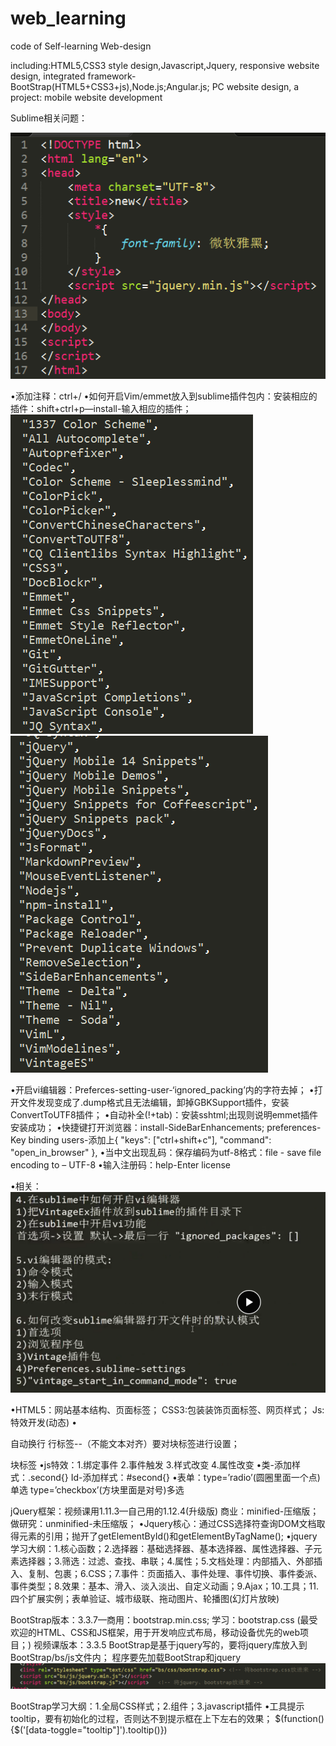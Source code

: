 # web_learning
code of Self-learning Web-design 

 including:HTML5,CSS3 style design,Javascript,Jquery, 
           responsive website design,
           integrated framework-BootStrap(HTML5+CSS3+js),Node.js;Angular.js; 
           PC website design, a project: mobile website development

Sublime相关问题：

![image](https://github.com/weixiaotong950205/web_learning/blob/master/images/1.png)
 
•添加注释：ctrl+/
•如何开启Vim/emmet放入到sublime插件包内：安装相应的插件：shift+ctrl+p—install-输入相应的插件；
![image](https://github.com/weixiaotong950205/web_learning/blob/master/images/2.png) ![image](https://github.com/weixiaotong950205/web_learning/blob/master/images/3.png)
   
•开启vi编辑器：Preferces-setting-user-‘ignored_packing’内的字符去掉；
•打开文件发现变成了.dump格式且无法编辑，卸掉GBKSupport插件，安装ConvertToUTF8插件；
•自动补全(!+tab)：安装sshtml;出现则说明emmet插件安装成功；
•快捷键打开浏览器：install-SideBarEnhancements;  preferences-Key binding users-添加上{ "keys": ["ctrl+shift+c"], "command": "open_in_browser" },
•当中文出现乱码：保存编码为utf-8格式：file - save file encoding to – UTF-8
•输入注册码：help-Enter license 


•相关：
![image](https://github.com/weixiaotong950205/web_learning/blob/master/images/4.png)
 
•HTML5：网站基本结构、页面标签；
 CSS3:包装装饰页面标签、网页样式；
 Js:特效开发(动态)
•<p>自动换行
 <span>行标签--（不能文本对齐）要对块标签进行设置；
 <div>块标签
•js特效：1.绑定事件 2.事件触发 3.样式改变 4.属性改变
•类-添加样式：.second{}
 Id-添加样式：#second{}
•表单：type=’radio’(圆圈里面一个点)单选
       type=’checkbox’(方块里面是对号)多选


jQuery框架：视频课用1.11.3—自己用的1.12.4(升级版)
           商业：minified-压缩版；做研究：unminified-未压缩版；
•Jquery核心：通过CSS选择符查询DOM文档取得元素的引用；抛开了getElementById()和getElementByTagName();
•jquery学习大纲：1.核心函数；2.选择器：基础选择器、基本选择器、属性选择器、子元素选择器；3.筛选：过滤、查找、串联；4.属性；5.文档处理：内部插入、外部插入、复制、包裹；6.CSS；7.事件：页面插入、事件处理、事件切换、事件委派、事件类型；8.效果：基本、滑入、淡入淡出、自定义动画；9.Ajax；10.工具；11.四个扩展实例；表单验证、城市级联、拖动图片、轮播图(幻灯片放映)


BootStrap版本：3.3.7—商用：bootstrap.min.css;  学习：bootstrap.css
(最受欢迎的HTML、CSS和JS框架，用于开发响应式布局，移动设备优先的web项目；)    视频课版本：3.3.5
BootStrap是基于jquery写的，要将jquery库放入到BootStrap/bs/js文件内；
程序要先加载BootStrap和jquery
![image](https://github.com/weixiaotong950205/web_learning/blob/master/images/5.png)
 
BootStrap学习大纲：1.全局CSS样式；2.组件；3.javascript插件
•工具提示tooltip，要有初始化的过程，否则达不到提示框在上下左右的效果；
    $(function(){$('[data-toggle="tooltip"]').tooltip()})

